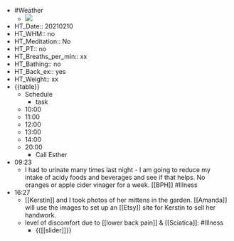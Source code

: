 - #Weather
    - ![](https://firebasestorage.googleapis.com/v0/b/firescript-577a2.appspot.com/o/imgs%2Fapp%2FDavidsroam%2Fs7dkmkawG_.png?alt=media&token=384bc700-1e91-4c02-b1ff-f14ae5ababe2)
- HT_Date:: 20210210
- HT_WHM:: no 
- HT_Meditation:: No 
- HT_PT:: no
- HT_Breaths_per_min:: xx 
- HT_Bathing:: no 
- HT_Back_ex:: yes
- HT_Weight:: xx
- {{table}} 
    - Schedule 
        - task
    - 10:00 
    - 11:00 
    - 12:00
    - 13:00
    - 14:00 
    - 20:00
        - Call Esther
- 09:23
    - I had to urinate many times last night - I am going to reduce my intake of acidy foods and beverages and see if that helps. No oranges or apple cider vinager for a week. [[BPH]] #Illness
- 16:27
    - [[Kerstin]] and I took photos of her mittens in the garden. [[Amanda]] will use the images to set up an [[Etsy]] site for Kerstin to sell her handwork.
    - level of discomfort due to [[lower back pain]] & [[Sciatica]]: #Illness
        - {{[[slider]]}}

